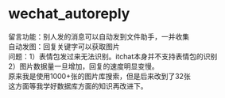 # wechat_autoreply

留言功能：别人发的消息可以自动发到文件助手，一并收集  
自动发图：回复关键字可以获取图片  
问题：1）表情包发过来无法识别。itchat本身并不支持表情包的识别  
     2）图片数据量一旦增加，回复的速度明显变慢。  
       原来我是使用1000+张的图片库搜索，但是后来改到了32张  
       这方面等我学好数据库方面的知识再改进下。

